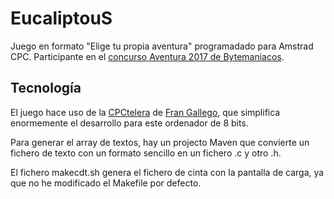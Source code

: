 # EucaliptouS

Juego en formato "Elige tu propia aventura" programadado para Amstrad CPC. Participante en el [concurso Aventura 2017 de Bytemaniacos](http://www.bytemaniacos.com/?page_id=3473).

## Tecnología

El juego hace uso de la [CPCtelera](http://lronaldo.github.io/cpctelera/) de [Fran Gallego](https://twitter.com/FranGallegoBR), que simplifica enormemente el desarrollo para este ordenador de 8 bits.

Para generar el array de textos, hay un projecto Maven que convierte un fichero de texto con un formato sencillo en un fichero .c y otro .h.

El fichero makecdt.sh genera el fichero de cinta con la pantalla de carga, ya que no he modificado el Makefile por defecto.
